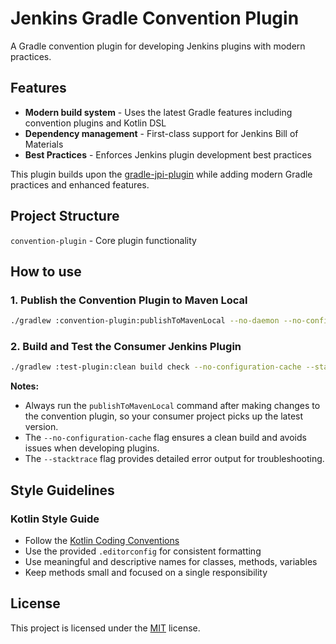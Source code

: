 # Jenkins Gradle Convention Plugin

A Gradle convention plugin for developing Jenkins plugins with modern practices.

## Features

- **Modern build system** - Uses the latest Gradle features including convention plugins and Kotlin DSL
- **Dependency management** - First-class support for Jenkins Bill of Materials
- **Best Practices** - Enforces Jenkins plugin development best practices

This plugin builds upon the [gradle-jpi-plugin](https://github.com/jenkinsci/gradle-jpi-plugin) while adding modern Gradle practices and enhanced features.

## Project Structure

`convention-plugin` - Core plugin functionality

## How to use

### 1. Publish the Convention Plugin to Maven Local

```sh
./gradlew :convention-plugin:publishToMavenLocal --no-daemon --no-configuration-cache
```

### 2. Build and Test the Consumer Jenkins Plugin

```sh
./gradlew :test-plugin:clean build check --no-configuration-cache --stacktrace
```

**Notes:**
- Always run the `publishToMavenLocal` command after making changes to the convention plugin, so your consumer project picks up the latest version.
- The `--no-configuration-cache` flag ensures a clean build and avoids issues when developing plugins.
- The `--stacktrace` flag provides detailed error output for troubleshooting.

## Style Guidelines

### Kotlin Style Guide
- Follow the [Kotlin Coding Conventions](https://kotlinlang.org/docs/coding-conventions.html)
- Use the provided `.editorconfig` for consistent formatting
- Use meaningful and descriptive names for classes, methods, variables
- Keep methods small and focused on a single responsibility

## License

This project is licensed under the [MIT](https://github.com/aaravmahajanofficial/jenkins-gradle-convention-plugin/blob/main/LICENSE) license.
